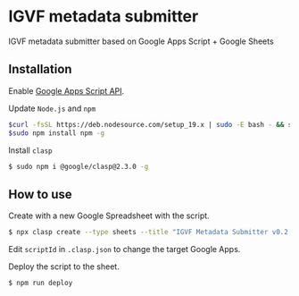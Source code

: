 # IGVF metadata submitter

IGVF metadata submitter based on Google Apps Script + Google Sheets


## Installation

Enable [Google Apps Script API](https://script.google.com/home/usersettings).

Update `Node.js` and `npm`
```bash
$curl -fsSL https://deb.nodesource.com/setup_19.x | sudo -E bash - && sudo apt-get install -y nodejs
$sudo npm install npm -g
```

Install `clasp`
```bash
$ sudo npm i @google/clasp@2.3.0 -g
```


## How to use

Create with a new Google Spreadsheet with the script.
```bash
$ npx clasp create --type sheets --title "IGVF Metadata Submitter v0.2.0" --rootDir ./dist
```

Edit `scriptId` in `.clasp.json` to change the target Google Apps.

Deploy the script to the sheet.
```bash
$ npm run deploy
```
